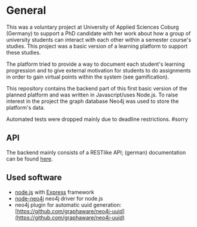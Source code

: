 # General
This was a voluntary project at University of Applied Sciences Coburg (Germany) to support a PhD candidate with her work about how
a group of university students can interact with each other within a semester course's studies. This project was a basic
version of a learning platform to support these studies.

The platform tried to provide a way to document each student's learning progression and to give external motivation for 
students to do assignments in order to gain virtual points within the system (see gamification).

This repository contains the backend part of this first basic version of the planned platform and was written in Javascript/uses Node.js.
To raise interest in the project the graph database Neo4j was used to store the platform's data. 

Automated tests were dropped mainly due to deadline restrictions. #sorry

## API
The backend mainly consists of a RESTlike API; (german) documentation can be found [here](API_DOC.md).

## Used software
- [node.js](https://nodejs.org/en/) with [Express](http://expressjs.com/) framework
- [node-neo4j](https://github.com/thingdom/node-neo4j) neo4j driver for node.js
- neo4j plugin for automatic uuid generation: [https://github.com/graphaware/neo4j-uuid](https://github.com/graphaware/neo4j-uuid)

